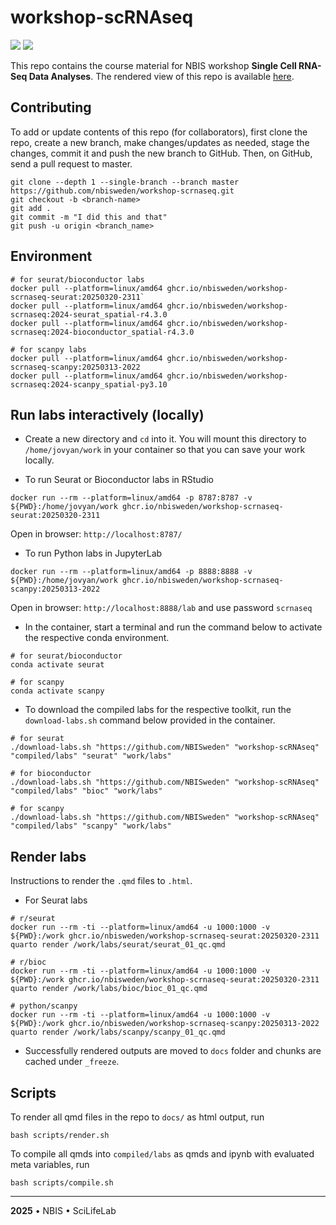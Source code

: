 # workshop-scRNAseq

![](https://github.com/NBISweden/workshop-scRNAseq/actions/workflows/docker-publish-site.yaml/badge.svg) ![](https://github.com/NBISweden/workshop-scRNAseq/actions/workflows/docker-publish-toolkits.yaml/badge.svg)

This repo contains the course material for NBIS workshop **Single Cell RNA-Seq Data Analyses**. The rendered view of this repo is available [here](https://nbisweden.github.io/workshop-scRNAseq/).

## Contributing

To add or update contents of this repo (for collaborators), first clone the repo, create a new branch, make changes/updates as needed, stage the changes, commit it and push the new branch to GitHub. Then, on GitHub, send a pull request to master.

```
git clone --depth 1 --single-branch --branch master https://github.com/nbisweden/workshop-scrnaseq.git
git checkout -b <branch-name>
git add .
git commit -m "I did this and that"
git push -u origin <branch_name>
```

## Environment

```
# for seurat/bioconductor labs
docker pull --platform=linux/amd64 ghcr.io/nbisweden/workshop-scrnaseq-seurat:20250320-2311`
docker pull --platform=linux/amd64 ghcr.io/nbisweden/workshop-scrnaseq:2024-seurat_spatial-r4.3.0
docker pull --platform=linux/amd64 ghcr.io/nbisweden/workshop-scrnaseq:2024-bioconductor_spatial-r4.3.0

# for scanpy labs
docker pull --platform=linux/amd64 ghcr.io/nbisweden/workshop-scrnaseq-scanpy:20250313-2022
docker pull --platform=linux/amd64 ghcr.io/nbisweden/workshop-scrnaseq:2024-scanpy_spatial-py3.10
```

## Run labs interactively (locally)

- Create a new directory and `cd` into it. You will mount this directory to `/home/jovyan/work` in your container so that you can save your work locally.

- To run Seurat or Bioconductor labs in RStudio

```
docker run --rm --platform=linux/amd64 -p 8787:8787 -v ${PWD}:/home/jovyan/work ghcr.io/nbisweden/workshop-scrnaseq-seurat:20250320-2311
```

Open in browser: `http://localhost:8787/`

- To run Python labs in JupyterLab

```
docker run --rm --platform=linux/amd64 -p 8888:8888 -v ${PWD}:/home/jovyan/work ghcr.io/nbisweden/workshop-scrnaseq-scanpy:20250313-2022
```

Open in browser: `http://localhost:8888/lab` and use password `scrnaseq`

- In the container, start a terminal and run the command below to activate the respective conda environment.

```
# for seurat/bioconductor
conda activate seurat

# for scanpy
conda activate scanpy
```

- To download the compiled labs for the respective toolkit, run the `download-labs.sh` command below provided in the container.

```
# for seurat
./download-labs.sh "https://github.com/NBISweden" "workshop-scRNAseq" "compiled/labs" "seurat" "work/labs"

# for bioconductor
./download-labs.sh "https://github.com/NBISweden" "workshop-scRNAseq" "compiled/labs" "bioc" "work/labs"

# for scanpy
./download-labs.sh "https://github.com/NBISweden" "workshop-scRNAseq" "compiled/labs" "scanpy" "work/labs"
```

## Render labs

Instructions to render the `.qmd` files to `.html`.

- For Seurat labs

```
# r/seurat
docker run --rm -ti --platform=linux/amd64 -u 1000:1000 -v ${PWD}:/work ghcr.io/nbisweden/workshop-scrnaseq-seurat:20250320-2311 quarto render /work/labs/seurat/seurat_01_qc.qmd

# r/bioc
docker run --rm -ti --platform=linux/amd64 -u 1000:1000 -v ${PWD}:/work ghcr.io/nbisweden/workshop-scrnaseq-seurat:20250320-2311 quarto render /work/labs/bioc/bioc_01_qc.qmd

# python/scanpy
docker run --rm -ti --platform=linux/amd64 -u 1000:1000 -v ${PWD}:/work ghcr.io/nbisweden/workshop-scrnaseq-scanpy:20250313-2022 quarto render /work/labs/scanpy/scanpy_01_qc.qmd
```

- Successfully rendered outputs are moved to `docs` folder and chunks are cached under `_freeze`.

## Scripts

To render all qmd files in the repo to `docs/` as html output, run

```
bash scripts/render.sh
```

To compile all qmds into `compiled/labs` as qmds and ipynb with evaluated meta variables, run

```
bash scripts/compile.sh
```

---

**2025** • NBIS • SciLifeLab
